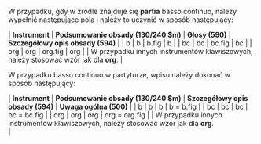 W przypadku, gdy w źródle znajduje się **partia** basso continuo, należy wypełnić następujące pola i należy to uczynić w sposób następujący:

 

| **Instrument** | **Podsumowanie obsady (130/240 $m)** | **Głosy (590)** | **Szczegółowy opis obsady (594)** |
| b | b | b.fig | b |
| bc | bc | bc.fig | bc |
| org | org | org.fig | org |
| W przypadku innych instrumentów klawiszowych, należy stosować wzór jak dla **org**. |

 

W przypadku basso continuo w partyturze, wpisu należy dokonać w sposób następujący:

| **Instrument** | **Podsumowanie obsady (130/240 $m)** | **Szczegółowy opis obsady (594)** | **Uwaga ogólna (500)** |
| b | b | b | b = b.fig |
| bc | bc | bc | bc = bc.fig |
| org | org | org | org = org.fig |
| W przypadku innych instrumentów klawiszowych, należy stosować wzór jak dla **org**.  
 |